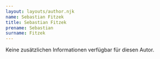 ```yaml
---
layout: layouts/author.njk
name: Sebastian Fitzek
title: Sebastian Fitzek
prename: Sebastian
surname: Fitzek
---
```

Keine zusätzlichen Informationen verfügbar für diesen Autor.
